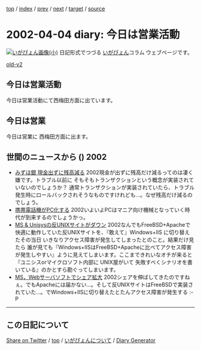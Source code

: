 [top](../index.html) 
 / [index](index.html) 
 / [prev](ig020402.html) 
 / [next](ig020405.html) 
 / [target](https://igapyon.github.io/diary/2002/ig020404.html) 
 / [source](https://github.com/igapyon/diary/blob/gh-pages/2002/ig020404.src.md) 

2002-04-04 diary: 今日は営業活動
=====================================================================================================
[![いがぴょん画像(小)](https://igapyon.github.io/diary/images/iga200306s.jpg "いがぴょん")](https://igapyon.github.io/diary/memo/memoigapyon.html) 日記形式でつづる [いがぴょん](https://igapyon.github.io/diary/memo/memoigapyon.html)コラム ウェブページです。

[old-v2](ig020404-orig.html)

## 今日は営業活動

今日は営業活動にて西梅田方面に出ています。


## 今日は営業

今日は営業に 西梅田方面に出ます。

## 世間のニュースから () 2002

* [みずほ銀 現金出ずに残高減る](http://www.nhk.or.jp/news/2002/04/04/grri84000000bbi4.html)  2002現金が出ずに残高だけ減るってのは凄く嫌です。トラブル以前に そもそもトランザクションという概念が実装されていないのでしょうか？ 通常トランザクションが実装されていたら、トラブル発生時にロールバックされそうなものですけれども…。なぜ残高だけ減るのでしょう。
* [携帯電話機がPC化する](http://www.zdnet.co.jp/news/0204/03/b_0402_21.html)  2002いよいよPCはマニア向け機械となっていく時代が到来するのでしょうかっ。
* [MS & Unisysの反UNIXサイトがダウン](http://www.zdnet.co.jp/news/0204/03/b_0402_14.html)  2002なんでもFreeBSD+Apacheで快適に動作していた反UNIXサイトを、『敢えて』Windows+IIS に切り替えたその当日 いきなりアクセス障害が発生してしまったとのこと。結果だけ見たら 誰が見ても『Windows+IISはFreeBSD+Apacheに比べてアクセス障害が発生しやすい』ように見えてしまいます。ここまできれいなオチが来ると 『ユニシスorマイクロソフト内部に UNIX屋がいて 失敗すべくシナリオを書いている』のかとすら勘ぐってしまいます。
* [MS，Webサーバソフトでシェア拡大](http://www.zdnet.co.jp/news/0204/03/b_0402_02.html)  2002シェアを伸ばしてきたのですねぇ。でもApacheには届かない…。そして反UNIXサイトはFreeBSDで実装されていた…。でWindows+IISに切り替えたとたんアクセス障害が発生する :-P


----------------------------------------------------------------------------------------------------

## この日記について

[Share on Twitter](https://twitter.com/intent/tweet?hashtags=igapyon%2Cdiary%2C%E3%81%84%E3%81%8C%E3%81%B4%E3%82%87%E3%82%93&text=%E4%BB%8A%E6%97%A5%E3%81%AF%E5%96%B6%E6%A5%AD%E6%B4%BB%E5%8B%95&url=https%3A%2F%2Figapyon.github.io%2Fdiary%2F2002%2Fig020404.html) / [top](../index.html) / [いがぴょんについて](https://igapyon.github.io/diary/memo/memoigapyon.html) / [Diary Generator](https://github.com/igapyon/igapyonv3)
